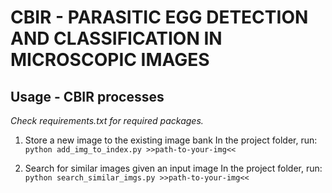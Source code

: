 # CBIR - PARASITIC EGG DETECTION AND CLASSIFICATION IN MICROSCOPIC IMAGES

## Usage - CBIR processes
_Check requirements.txt for required packages._

1. Store a new image to the existing image bank
In the project folder, run: 
`python add_img_to_index.py >>path-to-your-img<<`

2. Search for similar images given an input image
In the project folder, run: 
`python search_similar_imgs.py >>path-to-your-img<<`
